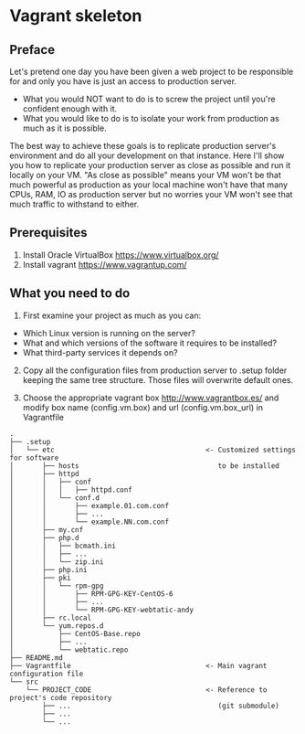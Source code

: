 # Vagrant skeleton

## Preface
Let's pretend one day you have been given a web project to be responsible for and only you have is just an access to production server.
- What you would NOT want to do is to screw the project until you're confident enough with it.
- What you would like to do is to isolate your work from production as much as it is possible.

The best way to achieve these goals is to replicate production server's environment and do all your development on that instance.
Here I'll show you how to replicate your production server as close as possible and run it locally on your VM. "As close as possible" means your VM won't be that much powerful as production as your local machine won't have that many CPUs, RAM, IO as production server but no worries your VM won't see that much traffic to withstand to either.

## Prerequisites
1. Install Oracle VirtualBox https://www.virtualbox.org/
2. Install vagrant https://www.vagrantup.com/

## What you need to do
1. First examine your project as much as you can:
- Which Linux version is running on the server?
- What and which versions of the software it requires to be installed?
- What third-party services it depends on?

2. Copy all the configuration files from production server to .setup folder keeping the same
tree structure. Those files will overwrite default ones.

3. Choose the appropriate vagrant box http://www.vagrantbox.es/ and modify box name (config.vm.box) and url (config.vm.box_url) in Vagrantfile


```
.
├── .setup
│   └── etc 									<- Customized settings for software
│       ├── hosts                                  to be installed
│       ├── httpd
│       │   ├── conf
│       │   │   ├── httpd.conf
│       │   └── conf.d
│       │       ├── example.01.com.conf
│       │       ├── ...
│       │       └── example.NN.com.conf
│       ├── my.cnf
│       ├── php.d
│       │   ├── bcmath.ini
│       │   ├── ...
│       │   └── zip.ini
│       ├── php.ini
│       ├── pki
│       │   └── rpm-gpg
│       │       ├── RPM-GPG-KEY-CentOS-6
│       │       ├── ...
│       │       └── RPM-GPG-KEY-webtatic-andy
│       ├── rc.local
│       └── yum.repos.d
│           ├── CentOS-Base.repo
│           ├── ...
│           └── webtatic.repo
├── README.md
├── Vagrantfile                                 <- Main vagrant configuration file
└── src
    └── PROJECT_CODE                            <- Reference to project's code repository
        ├── ...                                    (git submodule)
        ├── ...
        └── ...
```